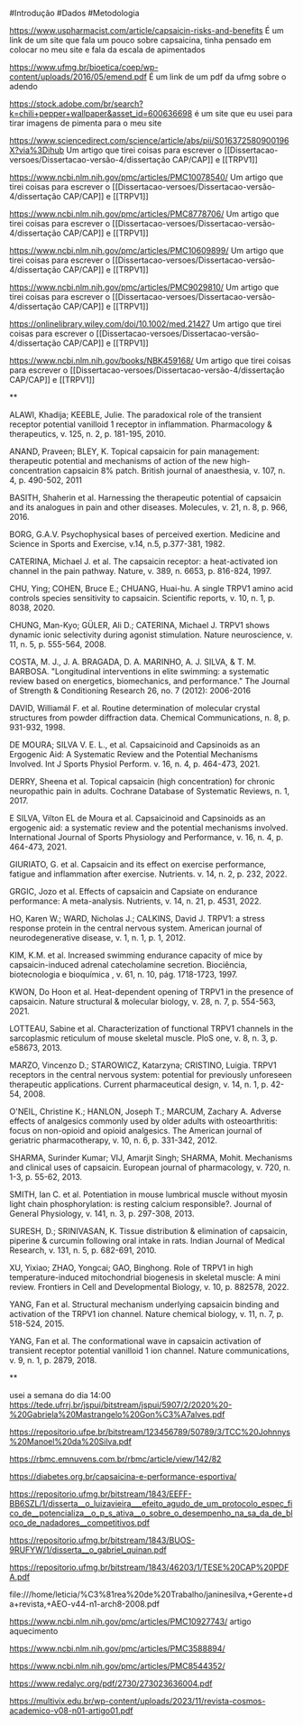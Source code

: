
#Introdução  #Dados #Metodologia

https://www.uspharmacist.com/article/capsaicin-risks-and-benefits
É um link de um site que fala um pouco sobre capsaicina, tinha pensado em colocar no meu site e fala da escala de apimentados

https://www.ufmg.br/bioetica/coep/wp-content/uploads/2016/05/emend.pdf
É um link de um pdf da ufmg sobre o adendo

https://stock.adobe.com/br/search?k=chili+pepper+wallpaper&asset_id=600636698
é um site que eu usei para tirar imagens de pimenta para o meu site

https://www.sciencedirect.com/science/article/abs/pii/S016372580900196X?via%3Dihub
Um artigo que tirei coisas para escrever o [[Dissertacao-versoes/Dissertacao-versão-4/dissertação CAP/CAP]] e [[TRPV1]]

https://www.ncbi.nlm.nih.gov/pmc/articles/PMC10078540/
Um artigo que tirei coisas para escrever o [[Dissertacao-versoes/Dissertacao-versão-4/dissertação CAP/CAP]] e [[TRPV1]]

https://www.ncbi.nlm.nih.gov/pmc/articles/PMC8778706/
Um artigo que tirei coisas para escrever o [[Dissertacao-versoes/Dissertacao-versão-4/dissertação CAP/CAP]] e [[TRPV1]]

https://www.ncbi.nlm.nih.gov/pmc/articles/PMC10609899/
Um artigo que tirei coisas para escrever o [[Dissertacao-versoes/Dissertacao-versão-4/dissertação CAP/CAP]] e [[TRPV1]]

https://www.ncbi.nlm.nih.gov/pmc/articles/PMC9029810/
Um artigo que tirei coisas para escrever o [[Dissertacao-versoes/Dissertacao-versão-4/dissertação CAP/CAP]] e [[TRPV1]]

https://onlinelibrary.wiley.com/doi/10.1002/med.21427
Um artigo que tirei coisas para escrever o [[Dissertacao-versoes/Dissertacao-versão-4/dissertação CAP/CAP]] e [[TRPV1]]

https://www.ncbi.nlm.nih.gov/books/NBK459168/
Um artigo que tirei coisas para escrever o [[Dissertacao-versoes/Dissertacao-versão-4/dissertação CAP/CAP]] e [[TRPV1]]

**

ALAWI, Khadija; KEEBLE, Julie. The paradoxical role of the transient receptor potential vanilloid 1 receptor in inflammation. Pharmacology & therapeutics, v. 125, n. 2, p. 181-195, 2010.

  

ANAND, Praveen; BLEY, K. Topical capsaicin for pain management: therapeutic potential and mechanisms of action of the new high-concentration capsaicin 8% patch. British journal of anaesthesia, v. 107, n. 4, p. 490-502, 2011

  

BASITH, Shaherin et al. Harnessing the therapeutic potential of capsaicin and its analogues in pain and other diseases. Molecules, v. 21, n. 8, p. 966, 2016.

  

BORG, G.A.V. Psychophysical bases of perceived exertion. Medicine and Science in Sports and Exercise, v.14, n.5, p.377-381, 1982.

  

CATERINA, Michael J. et al. The capsaicin receptor: a heat-activated ion channel in the pain pathway. Nature, v. 389, n. 6653, p. 816-824, 1997.

  

CHU, Ying; COHEN, Bruce E.; CHUANG, Huai-hu. A single TRPV1 amino acid controls species sensitivity to capsaicin. Scientific reports, v. 10, n. 1, p. 8038, 2020.

  

CHUNG, Man-Kyo; GÜLER, Ali D.; CATERINA, Michael J. TRPV1 shows dynamic ionic selectivity during agonist stimulation. Nature neuroscience, v. 11, n. 5, p. 555-564, 2008.

  

COSTA, M. J., J. A. BRAGADA, D. A. MARINHO, A. J. SILVA, & T. M. BARBOSA. "Longitudinal interventions in elite swimming: a systematic review based on energetics, biomechanics, and performance." The Journal of Strength & Conditioning Research 26, no. 7 (2012): 2006-2016

DAVID, WilliamáI F. et al. Routine determination of molecular crystal structures from powder diffraction data. Chemical Communications, n. 8, p. 931-932, 1998.

  

DE MOURA; SILVA V. E. L., et al. Capsaicinoid and Capsinoids as an Ergogenic Aid: A Systematic Review and the Potential Mechanisms Involved. Int J Sports Physiol Perform. v. 16, n. 4, p. 464-473, 2021.

  

DERRY, Sheena et al. Topical capsaicin (high concentration) for chronic neuropathic pain in adults. Cochrane Database of Systematic Reviews, n. 1, 2017.

E SILVA, Vilton EL de Moura et al. Capsaicinoid and Capsinoids as an ergogenic aid: a systematic review and the potential mechanisms involved. International Journal of Sports Physiology and Performance, v. 16, n. 4, p. 464-473, 2021.

  

GIURIATO, G. et al. Capsaicin and its effect on exercise performance, fatigue and inflammation after exercise. Nutrients. v. 14, n. 2, p. 232, 2022.

  

GRGIC, Jozo et al. Effects of capsaicin and Capsiate on endurance performance: A meta-analysis. Nutrients, v. 14, n. 21, p. 4531, 2022.

  

HO, Karen W.; WARD, Nicholas J.; CALKINS, David J. TRPV1: a stress response protein in the central nervous system. American journal of neurodegenerative disease, v. 1, n. 1, p. 1, 2012.

  

KIM, K.M. et al. Increased swimming endurance capacity of mice by capsaicin-induced adrenal catecholamine secretion. Biociência, biotecnologia e bioquímica , v. 61, n. 10, pág. 1718-1723, 1997.

  

KWON, Do Hoon et al. Heat-dependent opening of TRPV1 in the presence of capsaicin. Nature structural & molecular biology, v. 28, n. 7, p. 554-563, 2021.

  

LOTTEAU, Sabine et al. Characterization of functional TRPV1 channels in the sarcoplasmic reticulum of mouse skeletal muscle. PloS one, v. 8, n. 3, p. e58673, 2013.

  

MARZO, Vincenzo D.; STAROWICZ, Katarzyna; CRISTINO, Luigia. TRPV1 receptors in the central nervous system: potential for previously unforeseen therapeutic applications. Current pharmaceutical design, v. 14, n. 1, p. 42-54, 2008.

  

O'NEIL, Christine K.; HANLON, Joseph T.; MARCUM, Zachary A. Adverse effects of analgesics commonly used by older adults with osteoarthritis: focus on non-opioid and opioid analgesics. The American journal of geriatric pharmacotherapy, v. 10, n. 6, p. 331-342, 2012.

  

SHARMA, Surinder Kumar; VIJ, Amarjit Singh; SHARMA, Mohit. Mechanisms and clinical uses of capsaicin. European journal of pharmacology, v. 720, n. 1-3, p. 55-62, 2013.

  

SMITH, Ian C. et al. Potentiation in mouse lumbrical muscle without myosin light chain phosphorylation: is resting calcium responsible?. Journal of General Physiology, v. 141, n. 3, p. 297-308, 2013.

  

SURESH, D.; SRINIVASAN, K. Tissue distribution & elimination of capsaicin, piperine & curcumin following oral intake in rats. Indian Journal of Medical Research, v. 131, n. 5, p. 682-691, 2010.

  

XU, Yixiao; ZHAO, Yongcai; GAO, Binghong. Role of TRPV1 in high temperature-induced mitochondrial biogenesis in skeletal muscle: A mini review. Frontiers in Cell and Developmental Biology, v. 10, p. 882578, 2022.

  

YANG, Fan et al. Structural mechanism underlying capsaicin binding and activation of the TRPV1 ion channel. Nature chemical biology, v. 11, n. 7, p. 518-524, 2015.

  

YANG, Fan et al. The conformational wave in capsaicin activation of transient receptor potential vanilloid 1 ion channel. Nature communications, v. 9, n. 1, p. 2879, 2018.

  
**

usei a semana do dia 14:00
https://tede.ufrrj.br/jspui/bitstream/jspui/5907/2/2020%20-%20Gabriela%20Mastrangelo%20Gon%C3%A7alves.pdf


https://repositorio.ufpe.br/bitstream/123456789/50789/3/TCC%20Johnnys%20Manoel%20da%20Silva.pdf

https://rbmc.emnuvens.com.br/rbmc/article/view/142/82

https://diabetes.org.br/capsaicina-e-performance-esportiva/

https://repositorio.ufmg.br/bitstream/1843/EEFF-BB6SZL/1/disserta__o_luizavieira___efeito_agudo_de_um_protocolo_espec_fico_de__potencializa__o_p_s_ativa__o_sobre_o_desempenho_na_sa_da_de_bloco_de_nadadores__competitivos.pdf

https://repositorio.ufmg.br/bitstream/1843/BUOS-9RUFYW/1/disserta__o_gabriel_quinan.pdf

https://repositorio.ufmg.br/bitstream/1843/46203/1/TESE%20CAP%20PDFA.pdf

file:///home/leticia/%C3%81rea%20de%20Trabalho/janinesilva,+Gerente+da+revista,+AEO-v44-n1-arch8-2008.pdf

https://www.ncbi.nlm.nih.gov/pmc/articles/PMC10927743/ artigo aquecimento 

https://www.ncbi.nlm.nih.gov/pmc/articles/PMC3588894/

https://www.ncbi.nlm.nih.gov/pmc/articles/PMC8544352/

https://www.redalyc.org/pdf/2730/273023636004.pdf

https://multivix.edu.br/wp-content/uploads/2023/11/revista-cosmos-academico-v08-n01-artigo01.pdf
